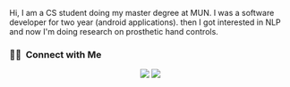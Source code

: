 

Hi,
I am a CS student doing my master degree at MUN. I was a software developer for two year (android applications). then I got interested in NLP and now I'm doing research on prosthetic hand controls.

### 🤝🏻 &nbsp;Connect with Me

<p align="center">
<a href="https://linkedin.com/in/soroushbaghernezhad"><img src="https://img.shields.io/badge/-Soroush%20Baghernezhad-0077B5?style=flat&logo=Linkedin&logoColor=white"/></a>
<a href="mailto:soroush.baghernezhad3@gmail.com"><img src="https://img.shields.io/badge/-soroushbaghernezhad3@gmail.com-D14836?style=flat&logo=Gmail&logoColor=white"/></a>
</p>
